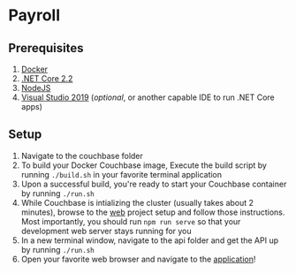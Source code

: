 # Payroll

## Prerequisites

1. [Docker][docker]
1. [.NET Core 2.2][netcore]
1. [NodeJS][node]
1. [Visual Studio 2019][vs2019] (*optional*, or another capable IDE to run .NET Core apps)

## Setup
1. Navigate to the couchbase folder
1. To build your Docker Couchbase image, Execute the build script by running ```./build.sh``` in your favorite terminal application
1. Upon a successful build, you're ready to start your Couchbase container by running ```./run.sh```
1. While Couchbase is intializing the cluster (usually takes about 2 minutes), browse to the [web][vuesetup] project setup and follow those instructions. Most importantly, you should run ```npm run serve``` so that your development web server stays running for you
1. In a new terminal window, navigate to the api folder and get the API up by running ```./run.sh```
1. Open your favorite web browser and navigate to the [application][apphome]!

[docker]: https://www.docker.com/products/docker-desktop
[netcore]: https://dotnet.microsoft.com/download
[node]: https://nodejs.org/en/download/
[vuesetup]: ./web/README.md
[vs2019]: https://visualstudio.microsoft.com/downloads/
[apphome]: http://payroll.localdev.me:51020